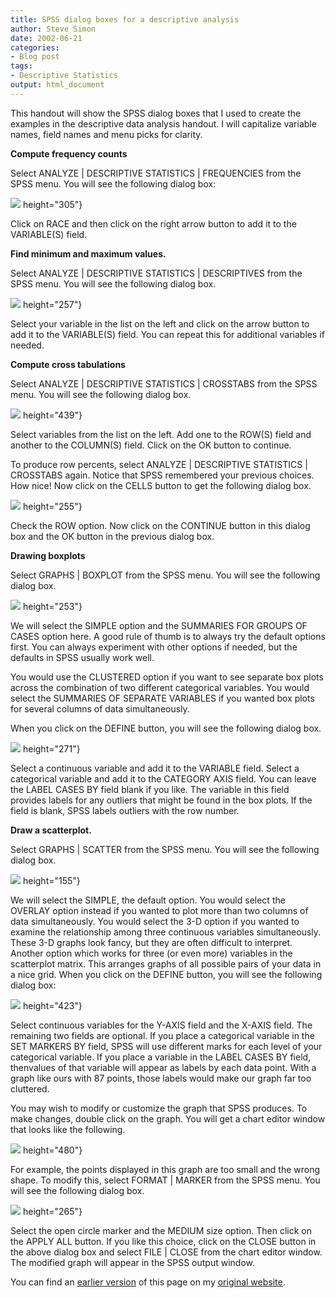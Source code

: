 ```yaml
---
title: SPSS dialog boxes for a descriptive analysis
author: Steve Simon
date: 2002-06-21
categories:
- Blog post
tags:
- Descriptive Statistics
output: html_document
---
```


This handout will show the SPSS dialog boxes that I used to create the
examples in the descriptive data analysis handout. I will capitalize
variable names, field names and menu picks for clarity.

<!---More--->

**Compute frequency counts**

Select ANALYZE | DESCRIPTIVE STATISTICS | FREQUENCIES from the SPSS
menu. You will see the following dialog box:

![](http://www.pmean.com/images/02/des_spss01.gif)
height="305"}

Click on RACE and then click on the right arrow button to add it to
the VARIABLE(S) field.

**Find minimum and maximum values.**

Select ANALYZE | DESCRIPTIVE STATISTICS | DESCRIPTIVES from the SPSS
menu. You will see the following dialog box.

![](http://www.pmean.com/images/02/des_spss02.gif)
height="257"}

Select your variable in the list on the left and click on the arrow
button to add it to the VARIABLE(S) field. You can repeat this for
additional variables if needed.

**Compute cross tabulations**

Select ANALYZE | DESCRIPTIVE STATISTICS | CROSSTABS from the SPSS
menu. You will see the following dialog box.

![](http://www.pmean.com/images/02/des_spss03.gif)
height="439"}

Select variables from the list on the left. Add one to the ROW(S)
field and another to the COLUMN(S) field. Click on the OK button to
continue.

To produce row percents, select ANALYZE | DESCRIPTIVE STATISTICS |
CROSSTABS again. Notice that SPSS remembered your previous choices.
How nice! Now click on the CELLS button to get the following dialog
box.

![](http://www.pmean.com/images/02/des_spss04.gif)
height="255"}

Check the ROW option. Now click on the CONTINUE button in this dialog
box and the OK button in the previous dialog box.

**Drawing boxplots**

Select GRAPHS | BOXPLOT from the SPSS menu. You will see the
following dialog box.

![](http://www.pmean.com/images/02/des_spss05.gif)
height="253"}

We will select the SIMPLE option and the SUMMARIES FOR GROUPS OF CASES
option here. A good rule of thumb is to always try the default options
first. You can always experiment with other options if needed, but the
defaults in SPSS usually work well.

You would use the CLUSTERED option if you want to see separate box
plots across the combination of two different categorical variables.
You would select the SUMMARIES OF SEPARATE VARIABLES if you wanted box
plots for several columns of data simultaneously.

When you click on the DEFINE button, you will see the following dialog
box.

![](http://www.pmean.com/images/02/des_spss06.gif)
height="271"}

Select a continuous variable and add it to the VARIABLE field. Select
a categorical variable and add it to the CATEGORY AXIS field. You can
leave the LABEL CASES BY field blank if you like. The variable in this
field provides labels for any outliers that might be found in the box
plots. If the field is blank, SPSS labels outliers with the row
number.

**Draw a scatterplot.**

Select GRAPHS | SCATTER from the SPSS menu. You will see the
following dialog box.

![](http://www.pmean.com/images/02/des_spss07.gif)
height="155"}

We will select the SIMPLE, the default option. You would select the
OVERLAY option instead if you wanted to plot more than two columns of
data simultaneously. You would select the 3-D option if you wanted to
examine the relationship among three continuous variables
simultaneously. These 3-D graphs look fancy, but they are often
difficult to interpret. Another option which works for three (or even
more) variables in the scatterplot matrix. This arranges graphs of all
possible pairs of your data in a nice grid. When you click on the
DEFINE button, you will see the following dialog box:

![](http://www.pmean.com/images/02/des_spss08.gif)
height="423"}

Select continuous variables for the Y-AXIS field and the X-AXIS field.
The remaining two fields are optional. If you place a categorical
variable in the SET MARKERS BY field, SPSS will use different marks
for each level of your categorical variable. If you place a variable
in the LABEL CASES BY field, thenvalues of that variable will appear
as labels by each data point. With a graph like ours with 87 points,
those labels would make our graph far too cluttered.

You may wish to modify or customize the graph that SPSS produces. To
make changes, double click on the graph. You will get a chart editor
window that looks like the following.

![](http://www.pmean.com/images/02/des_spss09.gif)
height="480"}

For example, the points displayed in this graph are too small and the
wrong shape. To modify this, select FORMAT | MARKER from the SPSS
menu. You will see the following dialog box.

![](http://www.pmean.com/images/02/des_spss10.gif)
height="265"}

Select the open circle marker and the MEDIUM size option. Then click
on the APPLY ALL button. If you like this choice, click on the CLOSE
button in the above dialog box and select FILE | CLOSE from the chart
editor window. The modified graph will appear in the SPSS output
window.

You can find an [earlier version](http://www.pmean.com/02/des_spss.html) of this page on my [original website](http://www.pmean.com/original_site.html).
